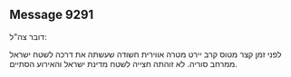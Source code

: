 ## Message 9291

דובר צה"ל:

לפני זמן קצר מטוס קרב יירט מטרה אווירית חשודה שעשתה את דרכה לשטח ישראל ממרחב סוריה. 
לא זוהתה חצייה לשטח מדינת ישראל והאירוע הסתיים.

